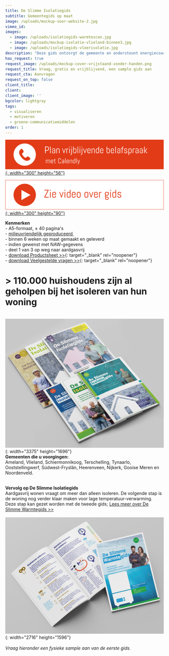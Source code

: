 ```yaml
---
title: De Slimme Isolatiegids
subtitle: Gemeentegids op maat
image: /uploads/mockup-voor-website-2.jpg
vimeo_id:
images:
  - image: /uploads/isolatiegids-warmtescan.jpg
  - image: /uploads/mockup-isolatie-vlieland-binnen3.jpg
  - image: /uploads/isolatiegids-vloerisolatie.jpg
description: "Deze gids ontzorgt de gemeente en ondersteunt energiecoaches. Het brengt de TvW naar de praktijk. De gids wordt op maakt gemaakt (met huisstijl en lokale interviews) en biedt\_concrete en laagdrempelige hulp bij isoleren. Hij staat vol\_heldere content die overeenkomt met bestaande kanalen (Duurzaam Bouwloket, Milieu Centraal, etc.). Handige QR-codes helpen de bewoners verder. De gids kan de komende jaren gebruikt worden als naslagwerk. En worden voorzien van NAW-gegevens voor huis-aan-huis bezorging."
has_request: true
request_image: /uploads/mockup-cover-vrijstaand-zonder-handen.png
request_title: Vraag, gratis en vrijblijvend, een sample gids aan
request_cta: Aanvragen
request_on_top: false
client_title:
client:
client_image: ''
bgcolor: lightgray
tags:
  - visualiseren
  - motiveren
  - groene-communicatiemiddelen
order: 1
---
```

[​​​​​​![](/uploads/knoppen-32-3.svg){: width="300" height="56"}](https://calendly.com/frisseplannen/kennismaking-en-vragen)

[![](/uploads/zie-video-over-gids.png){: width="300" height="90"}](https://vimeo.com/845903129?share=copy)

**Kenmerken**<br>\- A5-formaat, ± 40 pagina's<br>\- [milieuvriendelijk geproduceerd&nbsp;](https://frisseplannen.nl/blogs/certificeringen/)<br>\- binnen 6 weken op maat gemaakt en geleverd<br>\- indien gewenst met NAW-gegevens<br>\- deel 1 van 3 op weg naar aardgasvrij<br>\- [download Productsheet &gt;&gt;](https://bit.ly/productsheetDSI){: target="_blank" rel="noopener"}<br>\- [download Veelgestelde vragen &gt;&gt;](https://www.frisseplannen.nl/FrisseVragenenAntwoorden.pdf){: target="_blank" rel="noopener"}

# &gt; 110.000 huishoudens zijn al geholpen bij het isoleren van hun woning

<br>![](/uploads/6-magazine-bij-elkaar-zonder-tekst.jpg){: width="3375" height="1696"}<br>**Gemeenten die u voorgingen:**<br>Ameland, Vlieland, Schiermonnikoog, Terschelling, Tynaarlo, Ooststellingwerf, Súdwest-Fryslân, Heerenveen, Nijkerk, Gooise Meren en Noordenveld.

<br>**Vervolg op De Slimme Isolatiegids**<br>Aardgasvrij wonen vraagt om meer dan alleen isoleren. De volgende stap is de woning nog verder klaar maken voor lage temperatuur-verwarming. Deze stap kan gezet worden met de tweede gids; [Lees meer over De Slimme Warmtegids &gt;&gt;](/portfolio/de-slimme-warmtegids/)<br><br>![](/uploads/cover-en-binnenpagina-2.jpg){: width="2716" height="1596"}<br>​<br>*Vraag hieronder een fysieke sample aan van de eerste gids.*